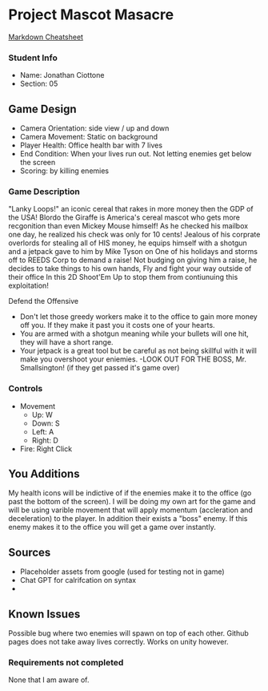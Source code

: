 # Project Mascot Masacre

[Markdown Cheatsheet](https://github.com/adam-p/markdown-here/wiki/Markdown-Here-Cheatsheet)

### Student Info

-   Name: Jonathan Ciottone
-   Section: 05

## Game Design    
 
 -  Camera Orientation: side view / up and down
-   Camera Movement: Static on background
-   Player Health: Office health bar with 7 lives
-   End Condition: When your lives run out. Not letting enemies get below the screen 
-   Scoring: by killing enemies 

### Game Description

"Lanky Loops!" an iconic cereal that rakes in more money then the GDP of the USA! Blordo the Giraffe is America's cereal mascot who gets more recgonition than even Mickey Mouse himself!
As he checked his mailbox one day, he realized his check was only for 10 cents! Jealous of his corprate overlords for stealing all of HIS money, he equips himself with a shotgun and a jetpack gave to him by Mike Tyson on 
One of his holidays and storms off to REEDS Corp to demand a raise! Not budging on giving him a raise, he decides to take things to his own hands, Fly and fight your way outside of their office 
In this 2D Shoot'Em Up to stop them from contiunuing this exploitation!

Defend the Offensive 

- Don't let those greedy workers make it to the office to gain more money off you. If they make it past you it costs one of your hearts.
- You are armed with a shotgun meaning while your bullets will one hit, they will have a short range.
- Your jetpack is a great tool but be careful as not being skillful with it will make you overshoot your eniemies. 
-LOOK OUT FOR THE BOSS, Mr. Smallsington! (if they get passed it's game over)

### Controls

-   Movement
    -   Up: W
    -   Down: S
    -   Left: A
    -   Right: D
-   Fire: Right Click

## You Additions

My health icons will be indictive of if the enemies make it to the office (go past the bottom of the screen). I will be doing my own art for the game and will be using varible movement that will apply momentum (accleration and deceleration) to the player. In addition their exists a "boss" enemy. If this enemy makes it to the office 
you will get a game over instantly.
## Sources

- Placeholder assets from google (used for testing not in game)
- Chat GPT for calrifcation on syntax 
- 

## Known Issues

Possible bug where two enemies will spawn on top of each other.
Github pages does not take away lives correctly. Works on unity however.



### Requirements not completed

None that I am aware of. 

